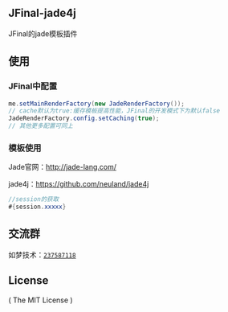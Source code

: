 ## JFinal-jade4j
JFinal的jade模板插件

## 使用
### JFinal中配置
```java
me.setMainRenderFactory(new JadeRenderFactory());
// cache默认为true:缓存模板提高性能，JFinal的开发模式下为默认false
JadeRenderFactory.config.setCaching(true);
// 其他更多配置可同上
```

### 模板使用
Jade官网：http://jade-lang.com/

jade4j：https://github.com/neuland/jade4j

```java
//session的获取
#{session.xxxxx}
```

## 交流群
如梦技术：[`237587118`](http://shang.qq.com/wpa/qunwpa?idkey=f78fcb750b4f72c92ff4d375d2884dd69b552301a1f2681af956bd32700eb2c0)

## License

( The MIT License )
